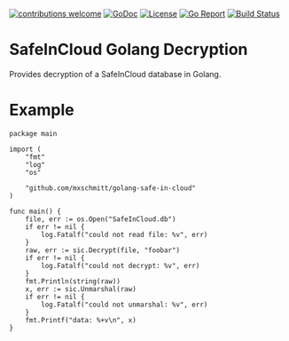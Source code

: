 [![contributions welcome](https://img.shields.io/badge/contributions-welcome-brightgreen.svg?style=flat)](https://github.com/mxschmitt/golang-safe-in-cloud/issues)
[![GoDoc](https://godoc.org/github.com/mxschmitt/golang-safe-in-cloud?status.svg)](http://godoc.org/github.com/mxschmitt/golang-safe-in-cloud)
[![License](https://img.shields.io/badge/License-MIT-blue.svg)](http://opensource.org/licenses/MIT)
[![Go Report](https://img.shields.io/badge/Go_report-A+-brightgreen.svg)](http://goreportcard.com/report/mxschmitt/golang-safe-in-cloud)
[![Build Status](https://travis-ci.org/mxschmitt/golang-safe-in-cloud.svg?branch=master)](https://travis-ci.org/mxschmitt/golang-safe-in-cloud)

# SafeInCloud Golang Decryption

Provides decryption of a SafeInCloud database in Golang.

# Example

```golang
package main

import (
    "fmt"
    "log"
    "os"

    "github.com/mxschmitt/golang-safe-in-cloud"
)

func main() {
    file, err := os.Open("SafeInCloud.db")
    if err != nil {
        log.Fatalf("could not read file: %v", err)
    }
    raw, err := sic.Decrypt(file, "foobar")
    if err != nil {
        log.Fatalf("could not decrypt: %v", err)
    }
    fmt.Println(string(raw))
    x, err := sic.Unmarshal(raw)
    if err != nil {
        log.Fatalf("could not unmarshal: %v", err)
    }
    fmt.Printf("data: %+v\n", x)
}
```
